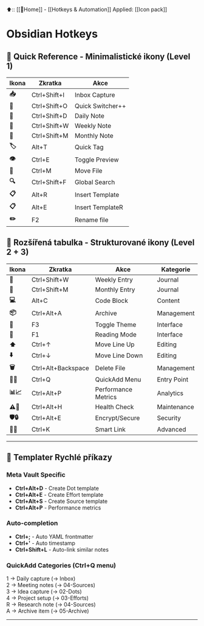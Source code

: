 ⬆️:: [[🏡Home]] - [[Hotkeys & Automation]]
Applied: [[Icon pack]]
# Obsidian Hotkeys
## 🎯 Quick Reference - Minimalistické ikony (Level 1)

| Ikona   | Zkratka      | Akce             |
| ------- | ------------ | ---------------- |
| **📥**  | Ctrl+Shift+I | Inbox Capture    |
| **🔀**  | Ctrl+Shift+O | Quick Switcher++ |
| 📅      | Ctrl+Shift+D | Daily Note       |
| 📅      | Ctrl+Shift+W | Weekly Note      |
| 📅      | Ctrl+Shift+M | Monthly Note     |
| **🏷️** | Alt+T        | Quick Tag        |
| **👁️** | Ctrl+E       | Toggle Preview   |
| **📁**  | Ctrl+M       | Move File        |
| **🔍**  | Ctrl+Shift+F | Global Search    |
| **📋**  | Alt+R        | Insert Template  |
| **📋**  | Alt+E        | Insert TemplateR |
| **✏️**  | F2           | Rename file      |
## 🔧 Rozšířená tabulka - Strukturované ikony (Level 2 + 3)

| Ikona     | Zkratka            | Akce                | Kategorie   |
| --------- | ------------------ | ------------------- | ----------- |
| 📅        | Ctrl+Shift+W       | Weekly Entry        | Journal     |
| 📅        | Ctrl+Shift+M       | Monthly Entry       | Journal     |
| **💻**    | Alt+C              | Code Block          | Content     |
| **📦**    | Ctrl+Alt+A         | Archive             | Management  |
| **🎨**    | F3                 | Toggle Theme        | Interface   |
| **📖**    | F1                 | Reading Mode        | Interface   |
| **⬆️**    | Ctrl+↑             | Move Line Up        | Editing     |
| **⬇️**    | Ctrl+↓             | Move Line Down      | Editing     |
| **🗑️**   | Ctrl+Alt+Backspace | Delete File         | Management  |
| **🚀✨**   | Ctrl+Q             | QuickAdd Menu       | Entry Point |
| **📊📈**  | Ctrl+Alt+P         | Performance Metrics | Analytics   |
| **⚠️🔧**  | Ctrl+Alt+H         | Health Check        | Maintenance |
| **🛡️🔒** | Ctrl+Alt+E         | Encrypt/Secure      | Security    |
| **🌟🔗**  | Ctrl+K             | Smart Link          | Advanced    |

---
## 📝 Templater Rychlé příkazy

### Meta Vault Specific
- **Ctrl+Alt+D** - Create Dot template
- **Ctrl+Alt+E** - Create Effort template  
- **Ctrl+Alt+S** - Create Source template
- **Ctrl+Alt+P** - Performance metrics
### Auto-completion
- **Ctrl+;** - Auto YAML frontmatter
- **Ctrl+'** - Auto timestamp
- **Ctrl+Shift+L** - Auto-link similar notes
### QuickAdd Categories (Ctrl+Q menu)
1 → Daily capture (→ Inbox)  
2 → Meeting notes (→ 04-Sources)  
3 → Idea capture (→ 02-Dots)  
4 → Project setup (→ 03-Efforts)  
R → Research note (→ 04-Sources)  
A → Archive item (→ 05-Archive)

---

